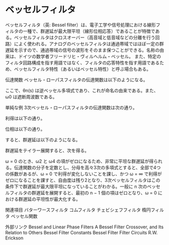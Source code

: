# ベッセルフィルタ

ベッセルフィルタ（英: Bessel filter）は、電子工学や信号処理における線形フィルタの一種で、群遅延が最大限平坦（線形位相応答）であることが特徴である。ベッセルフィルタはクロスオーバー（高音域と低音域などの分離を行う回路）によく使われる。アナログのベッセルフィルタは通過帯域ではほぼ一定の群遅延を示すので、通過帯域の信号の波形をそのまま保つことができる。名称の由来は、ドイツの数学者フリードリヒ・ヴィルヘルム・ベッセル。
また、特定のフィルタ回路構成を指す用語ではなく、フィルタの応答特性を指す用語であるため、ベッセルフィルタ特性（あるいはベッセル特性）と呼ぶ場合もある。

伝達関数
ベッセル・ローパスフィルタの伝達関数は以下のようになる。

ここで、θn(s) は逆ベッセル多項式であり、これが命名の由来である。また、ω0 は遮断周波数である。

単純な例
3次ベッセル・ローパスフィルタの伝達関数は次の通り。

利得は以下の通り。

位相は以下の通り。

すると、群遅延は以下のようになる。

群遅延をテイラー展開すると、次を得る。

ω = 0 のとき、ω2 と ω4 の項がゼロになるため、非常に平坦な群遅延が得られる。伝達関数の分子を定数とし、分母を高々3次の多項式とすると、全部で4つの係数があるが、ω = 0 で利得が変化しないことを課し、かつ ω = ∞ で利得がゼロになることを課すと、自由度は残り2となり、3次ベッセルフィルタはこの条件下で群遅延が最大限平坦になっていることがわかる。一般に n 次のベッセルフィルタの群遅延を展開すると、最初の n − 1 個の項はゼロとなり、ω = 0 における群遅延の平坦性が最大化する。

関連項目
バターワースフィルタ
コムフィルタ
チェビシェフフィルタ
楕円フィルタ
ベッセル関数

外部リンク
Bessel and Linear Phase Filters
A Bessel Filter Crossover, and Its Relation to Others
Bessel Filter Constants
Bessel Filter
Filter Circuits R.W. Erickson